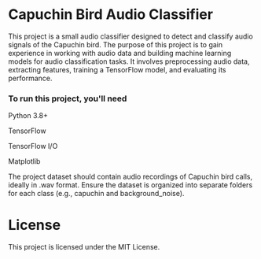 # Capuchin Bird Audio Classifier

This project is a small audio classifier designed to detect and classify audio signals of the Capuchin bird. The purpose of this project is to gain experience in working with audio data and building machine learning models for audio classification tasks. It involves preprocessing audio data, extracting features, training a TensorFlow model, and evaluating its performance.




### To run this project, you'll need 

Python 3.8+

TensorFlow

TensorFlow I/O

Matplotlib



The project dataset should contain audio recordings of Capuchin bird calls, ideally in .wav format. Ensure the dataset is organized into separate folders for each class (e.g., capuchin and background_noise).



# License

This project is licensed under the MIT License.

